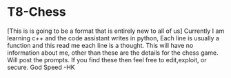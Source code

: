 # T8-Chess
[This is is going to be a format that is entirely new to all of us]
Currently I am learning c++ and the code assistant writes in python,
Each line is usually a function and this read me each line is a thought.
This will have no information about me, other than these are the details for the chess game. 
Will post the prompts. If you find these then feel free to edit,exploit, or secure.
God Speed -HK
